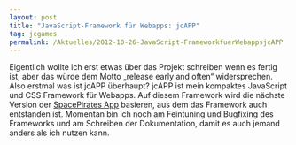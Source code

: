 ```yaml
---
layout: post
title: "JavaScript-Framework für Webapps: jcAPP"
tag: jcgames
permalink: /Aktuelles/2012-10-26-JavaScript-FrameworkfuerWebappsjcAPP
---
```


Eigentlich wollte ich erst etwas über das Projekt schreiben wenn es fertig ist, aber das würde dem Motto &bdquo;release early and often&ldquo; widersprechen. Also erstmal was ist jcAPP überhaupt? jcAPP ist mein kompaktes JavaScript und CSS Framework für Webapps. Auf diesem Framework wird die nächste Version der [SpacePirates App](https://jcgames.de/spacepirates/Webapp) basieren, aus dem das Framework auch entstanden ist. Momentan bin ich noch am Feintuning und Bugfixing des Frameworks und am Schreiben der Dokumentation, damit es auch jemand anders als ich nutzen kann.



